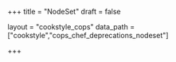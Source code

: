 +++
title = "NodeSet"
draft = false

layout = "cookstyle_cops"
data_path = ["cookstyle","cops_chef_deprecations_nodeset"]

+++

<!-- The content of this page is automatically generated from the
cops_chef_deprecations_nodeset.yml file in github.com/chef/cookstyle/blob/master/docs-chef-io/data/cookstyle/. -->
